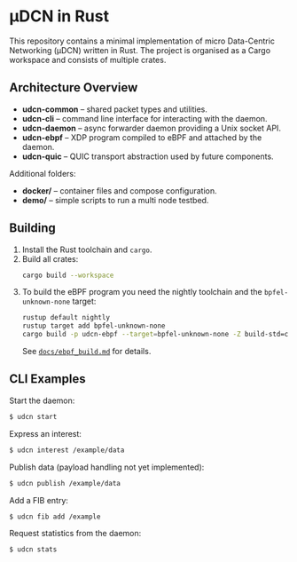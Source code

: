 # μDCN in Rust

This repository contains a minimal implementation of micro Data-Centric Networking (μDCN) written in Rust. The project is organised as a Cargo workspace and consists of multiple crates.

## Architecture Overview

- **udcn-common** – shared packet types and utilities.
- **udcn-cli** – command line interface for interacting with the daemon.
- **udcn-daemon** – async forwarder daemon providing a Unix socket API.
- **udcn-ebpf** – XDP program compiled to eBPF and attached by the daemon.
- **udcn-quic** – QUIC transport abstraction used by future components.

Additional folders:

- **docker/** – container files and compose configuration.
- **demo/** – simple scripts to run a multi node testbed.

## Building

1. Install the Rust toolchain and `cargo`.
2. Build all crates:
   ```bash
   cargo build --workspace
   ```
3. To build the eBPF program you need the nightly toolchain and the `bpfel-unknown-none` target:
   ```bash
   rustup default nightly
   rustup target add bpfel-unknown-none
   cargo build -p udcn-ebpf --target=bpfel-unknown-none -Z build-std=core
   ```
   See [`docs/ebpf_build.md`](docs/ebpf_build.md) for details.

## CLI Examples

Start the daemon:
```bash
$ udcn start
```

Express an interest:
```bash
$ udcn interest /example/data
```

Publish data (payload handling not yet implemented):
```bash
$ udcn publish /example/data
```

Add a FIB entry:
```bash
$ udcn fib add /example
```

Request statistics from the daemon:
```bash
$ udcn stats
```

